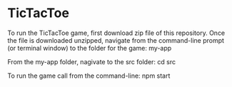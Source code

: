 # TicTacToe

To run the TicTacToe game, first download zip file of this repository. Once the file is downloaded unzipped, navigate from the command-line prompt (or terminal window) to the folder for the game:
my-app

From the my-app folder, nagivate to the src folder:
cd src

To run the game call from the command-line:
npm start
